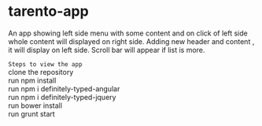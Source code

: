 # tarento-app
An app showing left side menu with some content and on click of left side whole content will displayed on right side.
Adding new header and content , it will display on left side.
Scroll bar will appear if list is more. 
 



`Steps to view the app`  
clone the repository     
run npm install    
run npm i definitely-typed-angular    
run npm i definitely-typed-jquery   
run bower install  
run grunt start  
